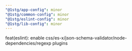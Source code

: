 ```yaml
---
"@1stg/app-config": minor
"@1stg/common-config": minor
"@1stg/eslint-config": minor
"@1stg/lib-config": minor
---
```


feat(eslint): enable css/es-x/json-schema-validator/node-dependencies/regexp plugins
